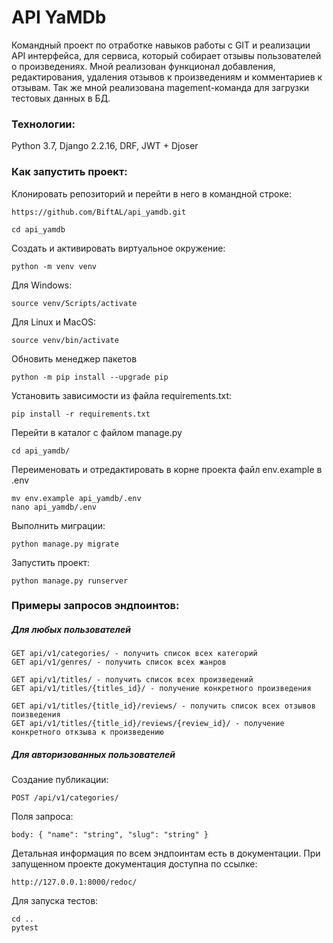 # API YaMDb
Командный проект по отработке навыков работы с GIT и реализации API интерфейса, для сервиса, который собирает отзывы пользователей о произведениях. Мной реализован функционал добавления, редактирования, удаления отзывов к произведениям и комментариев к отзывам. Так же мной реализована magement-команда для загрузки тестовых данных в БД. 

### Технологии:
Python 3.7, Django 2.2.16, DRF, JWT + Djoser

### Как запустить проект:
Клонировать репозиторий и перейти в него в командной строке:

```
https://github.com/BiftAL/api_yamdb.git
```

```
cd api_yamdb
```

Cоздать и активировать виртуальное окружение:

```
python -m venv venv
```

Для Windows:
```
source venv/Scripts/activate
```

Для Linux и MacOS:
```
source venv/bin/activate
```

Обновить менеджер пакетов
```
python -m pip install --upgrade pip
```

Установить зависимости из файла requirements.txt:

```
pip install -r requirements.txt
```
Перейти в каталог с файлом manage.py
```
cd api_yamdb/
```

Переименовать и отредактировать в корне проекта файл env.example в .env
```
mv env.example api_yamdb/.env
nano api_yamdb/.env
```

Выполнить миграции:

```
python manage.py migrate
```

Запустить проект:

```
python manage.py runserver
```

### Примеры запросов эндпоинтов:

##### Для любых пользователей

```
GET api/v1/categories/ - получить список всех категорий
GET api/v1/genres/ - получить список всех жанров

GET api/v1/titles/ - получить список всех произведений
GET api/v1/titles/{titles_id}/ - получение конкретного произведения

GET api/v1/titles/{title_id}/reviews/ - получить список всех отзывов поизведения
GET api/v1/titles/{title_id}/reviews/{review_id}/ - получение конкретного откзыва к произведению

```
##### Для авторизованных пользователей

Создание публикации:
```
POST /api/v1/categories/
```
Поля запроса:

```
body: { "name": "string", "slug": "string" }
```

Детальная информация по всем эндпоинтам есть в документации. При запущенном проекте документация доступна по ссылке:

```
http://127.0.0.1:8000/redoc/
```

Для запуска тестов:
```
cd ..
pytest
```
